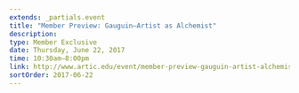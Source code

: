 ```yaml
---
extends: _partials.event
title: "Member Preview: Gauguin—Artist as Alchemist"
description: 
type: Member Exclusive
date: Thursday, June 22, 2017
time: 10:30am–8:00pm
link: http://www.artic.edu/event/member-preview-gauguin-artist-alchemist
sortOrder: 2017-06-22
---
```


